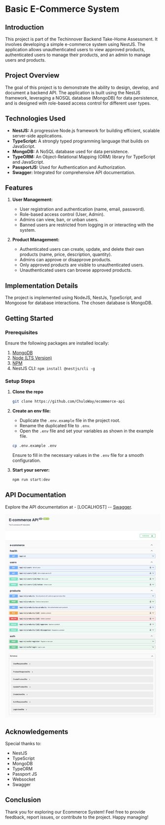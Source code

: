 # Basic E-Commerce System

## Introduction

This project is part of the Techinnover Backend Take-Home Assessment. It involves developing a simple e-commerce system using NestJS. The application allows unauthenticated users to view approved products, authenticated users to manage their products, and an admin to manage users and products.

## Project Overview

The goal of this project is to demonstrate the ability to design, develop, and document a backend API. The application is built using the NestJS framework, leveraging a NOSQL database (MongoDB) for data persistence, and is designed with role-based access control for different user types.

## Technologies Used

- **NestJS:** A progressive Node.js framework for building efficient, scalable server-side applications.
- **TypeScript:** A strongly typed programming language that builds on JavaScript.
- **MongoDB:** A NoSQL database used for data persistence.
- **TypeORM:** An Object-Relational Mapping (ORM) library for TypeScript and JavaScript.
- **PassportJS:** Used for Authentication and Authorization.
- **Swagger:** Integrated for comprehensive API documentation.

## Features

1. **User Management:**
   - User registration and authentication (name, email, password).
   - Role-based access control (User, Admin).
   - Admins can view, ban, or unban users.
   - Banned users are restricted from logging in or interacting with the system.

2. **Product Management:**
   - Authenticated users can create, update, and delete their own products (name, price, description, quantity).
   - Admins can approve or disapprove products.
   - Only approved products are visible to unauthenticated users.
   - Unauthenticated users can browse approved products.

## Implementation Details

The project is implemented using NodeJS, NestJs, TypeScript, and Mongoose for database interactions. The chosen database is MongoDB.

## Getting Started

### Prerequisites

Ensure the following packages are installed locally:

1. [MongoDB](https://www.mongodb.com/try/download/community)
2. [Node (LTS Version)](https://nodejs.org)
3. [NPM](https://docs.npmjs.com/downloading-and-installing-node-js-and-npm)
4. NestJS CLI: `npm install @nestjs/cli -g`

### Setup Steps

1. **Clone the repo**

   ```bash
   git clone https://github.com/ChuloWay/ecommerce-api
   ```

2. **Create an env file:**

   - Duplicate the `.env.example` file in the project root.
   - Rename the duplicated file to `.env`.
   - Open the `.env` file and set your variables as shown in the example file.

   ```bash
   cp .env.example .env
   ```

   Ensure to fill in the necessary values in the `.env` file for a smooth configuration.

3. **Start your server:**

   ```bash
   npm run start:dev
   ```

## API Documentation

Explore the API documentation at -  [LOCALHOST] -- [Swagger](http://localhost:3000/api/v1/docs).

![Ecommerce Api](./public/docs.png)


## Acknowledgements

Special thanks to:

- NestJS
- TypeScript
- MongoDB
- TypeORM
- Passport JS
- Websocket
- Swagger

## Conclusion
Thank you for exploring our Ecommerce System! Feel free to provide feedback, report issues, or contribute to the project. Happy managing!